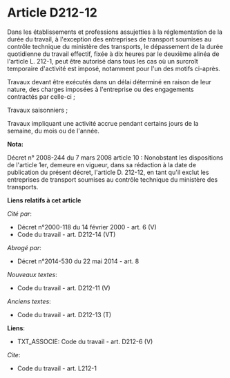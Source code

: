# Article D212-12

Dans les établissements et professions assujetties à la réglementation de la durée du travail, à l'exception des entreprises
de transport soumises au contrôle technique du ministère des transports, le dépassement de la durée quotidienne du travail
effectif, fixée à dix heures par le deuxième alinéa de l'article L. 212-1, peut être autorisé dans tous les cas où un
surcroît temporaire d'activité est imposé, notamment pour l'un des motifs ci-après. 

Travaux devant être exécutés dans un délai déterminé en raison de leur nature, des charges imposées à l'entreprise ou des
engagements contractés par celle-ci ; 

Travaux saisonniers ; 

Travaux impliquant une activité accrue pendant certains jours de la semaine, du mois ou de l'année.

**Nota:**

Décret n° 2008-244 du 7 mars 2008 article 10 : Nonobstant les dispositions de l'article 1er, demeure en vigueur, dans sa
rédaction à la date de publication du présent décret, l'article D. 212-12, en tant qu'il exclut les entreprises de transport
soumises au contrôle technique du ministère des transports.

**Liens relatifs à cet article**

_Cité par_:

  - Décret n°2000-118 du 14 février 2000 - art. 6 (V)
  - Code du travail - art. D212-14 (VT)

_Abrogé par_:

  - Décret n°2014-530 du 22 mai 2014 - art. 8

_Nouveaux textes_:

  - Code du travail - art. D212-11 (V)

_Anciens textes_:

  - Code du travail - art. D212-13 (T)

**Liens**:

  - TXT_ASSOCIE: Code du travail - art. D212-6 (V)

_Cite_:

  - Code du travail - art. L212-1
